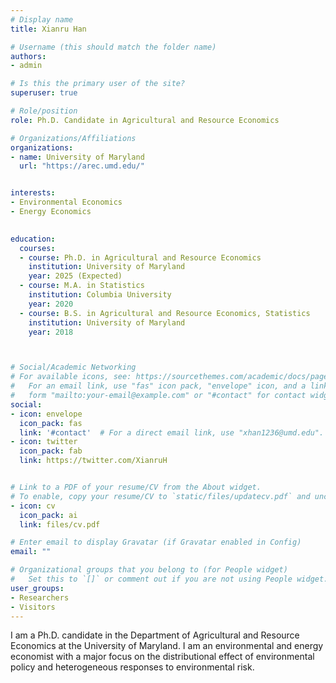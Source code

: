 ```yaml
---
# Display name
title: Xianru Han

# Username (this should match the folder name)
authors: 
- admin 

# Is this the primary user of the site?
superuser: true

# Role/position
role: Ph.D. Candidate in Agricultural and Resource Economics 

# Organizations/Affiliations
organizations:
- name: University of Maryland
  url: "https://arec.umd.edu/"


interests:
- Environmental Economics
- Energy Economics
 

education:
  courses:
  - course: Ph.D. in Agricultural and Resource Economics 
    institution: University of Maryland
    year: 2025 (Expected)
  - course: M.A. in Statistics
    institution: Columbia University 
    year: 2020  
  - course: B.S. in Agricultural and Resource Economics, Statistics
    institution: University of Maryland
    year: 2018



# Social/Academic Networking
# For available icons, see: https://sourcethemes.com/academic/docs/page-builder/#icons
#   For an email link, use "fas" icon pack, "envelope" icon, and a link in the
#   form "mailto:your-email@example.com" or "#contact" for contact widget.
social:
- icon: envelope
  icon_pack: fas
  link: '#contact'  # For a direct email link, use "xhan1236@umd.edu".
- icon: twitter
  icon_pack: fab
  link: https://twitter.com/XianruH


# Link to a PDF of your resume/CV from the About widget.
# To enable, copy your resume/CV to `static/files/updatecv.pdf` and uncomment the lines below.
- icon: cv
  icon_pack: ai
  link: files/cv.pdf

# Enter email to display Gravatar (if Gravatar enabled in Config)
email: ""

# Organizational groups that you belong to (for People widget)
#   Set this to `[]` or comment out if you are not using People widget.
user_groups: 
- Researchers
- Visitors
---
```


I am a Ph.D. candidate in the Department of Agricultural and Resource Economics at the University of Maryland. I am an environmental and energy economist with a major focus on the distributional effect of environmental policy and heterogeneous responses to environmental risk. 
